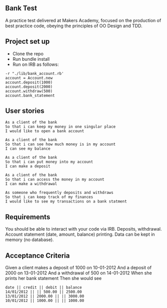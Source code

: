 ## Bank Test

A practice test delivered at Makers Academy, focused on the production of best practice code, obeying the principles of OO Design and TDD.

## Project set up
- Clone the repo 
- Run bundle install 
- Run on IRB as follows:
```
-r "./lib/bank_account.rb'
account = Account.new 
account.deposit(1000)
account.deposit(2000)
account.withdraw(500)
account.bank_statement
```

## User stories
```
As a client of the bank
So that i can keep my money in one singular place
I would like to open a bank account
```

```
As a client of the bank
So that i can see how much money is in my account
I can see my balance
```

```
As a client of the bank 
So that i can put money into my account
I can make a deposit
```

```
As a client of the bank
So that i can access the money in my account
I can make a withdrawal
```

```
As someone who frequently deposits and withdraws
So that i can keep track of my finances
I would like to see my transactions on a bank statment
```


## Requirements

You should be able to interact with your code via IRB.
Deposits, withdrawal.
Account statement (date, amount, balance) printing.
Data can be kept in memory (no database).


## Acceptance Criteria 

Given a client makes a deposit of 1000 on 10-01-2012
And a deposit of 2000 on 13-01-2012
And a withdrawal of 500 on 14-01-2012
When she prints her bank statement
Then she would see

```
date || credit || debit || balance
14/01/2012 || || 500.00 || 2500.00
13/01/2012 || 2000.00 || || 3000.00
10/01/2012 || 1000.00 || || 1000.00
```










